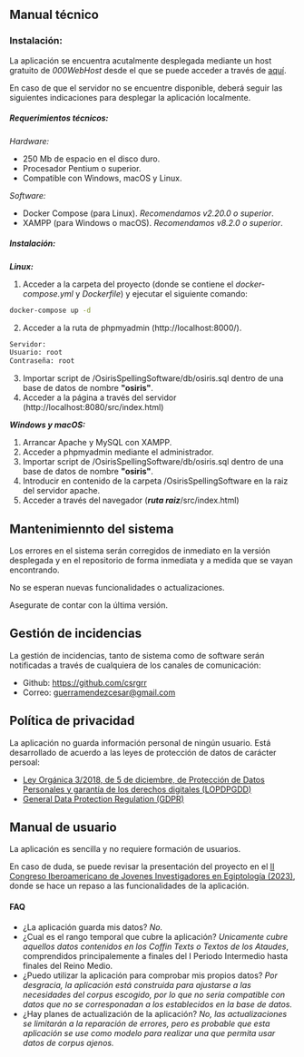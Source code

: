 ## Manual técnico

### Instalación:

La aplicación se encuentra acutalmente desplegada mediante un host gratuito de _000WebHost_ desde el que se puede acceder a través de [aquí](https://osirisspellingsoftware.000webhostapp.com/src/index.html).

En caso de que el servidor no se encuentre disponible, deberá seguir las siguientes indicaciones para desplegar la aplicación localmente. 

##### _Requerimientos técnicos:_

_Hardware:_

- 250 Mb de espacio en el disco duro.
- Procesador Pentium o superior.
- Compatible con Windows, macOS y Linux.

_Software:_

- Docker Compose (para Linux). _Recomendamos v2.20.0 o superior_.
- XAMPP (para Windows o macOS). _Recomendamos v8.2.0 o superior_.

##### _Instalación:_

__*Linux:*__

1. Acceder a la carpeta del proyecto (donde se contiene el _docker-compose.yml_ y _Dockerfile_) y ejecutar el siguiente comando:

```bash
docker-compose up -d
```
2. Acceder a la ruta de phpmyadmin (http://localhost:8000/).
```bash
Servidor: 
Usuario: root
Contraseña: root
```
3. Importar script de /OsirisSpellingSoftware/db/osiris.sql dentro de una base de datos de nombre __"osiris"__.
4. Acceder a la página a través del servidor (http://localhost:8080/src/index.html)

__*Windows y macOS:*__

1. Arrancar Apache y MySQL con XAMPP.
2. Acceder a phpmyadmin mediante el administrador.
3. Importar script de /OsirisSpellingSoftware/db/osiris.sql dentro de una base de datos de nombre __"osiris"__.
4. Introducir en contenido de la carpeta /OsirisSpellingSoftware en la raiz del servidor apache.
5. Acceder a través del navegador (__*ruta raiz*__/src/index.html)

## Mantenimiennto del sistema

Los errores en el sistema serán corregidos de inmediato en la versión desplegada y en el repositorio de forma inmediata y a medida que se vayan encontrando.

No se esperan nuevas funcionalidades o actualizaciones.

Asegurate de contar con la última versión.


## Gestión de incidencias

La gestión de incidencias, tanto de sistema como de software serán notificadas a través de cualquiera de los canales de comunicación:

- Github: https://github.com/csrgrr
- Correo: guerramendezcesar@gmail.com

## Política de privacidad

La aplicación no guarda información personal de ningún usuario. Está desarrollado de acuerdo a las leyes de protección de datos de carácter persoal:

- [Ley Orgánica 3/2018, de 5 de diciembre, de Protección de Datos Personales y garantía de los derechos digitales (LOPDPGDD)](https://www.boe.es/buscar/act.php?id=BOE-A-2018-16673)
- [General Data Protection Regulation (GDPR)](https://eur-lex.europa.eu/eli/reg/2016/679/oj)

## Manual de usuario

La aplicación es sencilla y no requiere formación de usuarios.

En caso de duda, se puede revisar la presentación del proyecto en el [II Congreso Iberoamericano de Jovenes Investigadores en Egiptología (2023)](https://youtu.be/Fc_JeVuyeCw), donde se hace un repaso a las funcionalidades de la aplicación.

#### FAQ

- ¿La aplicación guarda mis datos?
_*No.*_
- ¿Cual es el rango temporal que cubre la aplicación?
_*Unicamente cubre aquellos datos contenidos en los Coffin Texts o Textos de los Ataudes*_, comprendidos principalemente a finales del I Periodo Intermedio hasta finales del Reino Medio.
- ¿Puedo utilizar la aplicación para comprobar mis propios datos?
_*Por desgracia, la aplicación está construida para ajustarse a las necesidades del corpus escogido, por lo que no sería compatible con datos que no se corresponadan a los establecidos en la base de datos.*_
- ¿Hay planes de actualización de la aplicación?
_*No, las actualizaciones se limitarán a la reparación de errores, pero es probable que esta aplicación se use como modelo para realizar una que permita usar datos de corpus ajenos.*_

